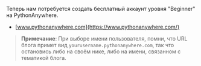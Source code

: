 Теперь нам потребуется создать бесплатный аккаунт уровня "Beginner" на PythonAnywhere.

* [www.pythonanywhere.com](https://www.pythonanywhere.com/)

> **Примечание**: При выборе имени пользователя, помни, что URL блога примет вид `yourusername.pythonanywhere.com`, так что остановись либо на своём нике, либо на имени, связанном с тематикой блога.